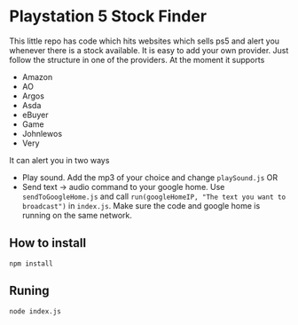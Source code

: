 # Playstation 5 Stock Finder

This little repo has code which hits websites which sells ps5 and alert you whenever there is a stock available. It is easy to add your own provider. Just follow the structure in one of the providers. At the moment it supports

- Amazon
- AO
- Argos
- Asda
- eBuyer
- Game
- Johnlewos
- Very

It can alert you in two ways

- Play sound. Add the mp3 of your choice and change `playSound.js` OR
- Send text -> audio command to your google home. Use `sendToGoogleHome.js` and call `run(googleHomeIP, "The text you want to broadcast")` in `index.js`. Make sure the code and google home is running on the same network.

## How to install

```
npm install
```

## Runing

```
node index.js
```
